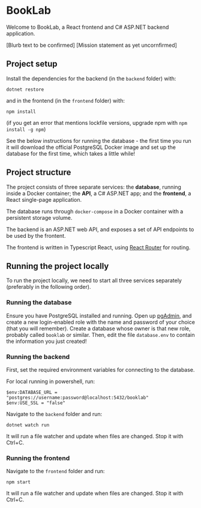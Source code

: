 # BookLab

Welcome to BookLab, a React frontend and C# ASP.NET backend application.

[Blurb text to be confirmed]
[Mission statement as yet uncornfirmed]

## Project setup

Install the dependencies for the backend (in the `backend` folder) with:

```
dotnet restore
```

and in the frontend (in the `frontend` folder) with:

```
npm install
```

(if you get an error that mentions lockfile versions, upgrade npm with `npm install -g npm`)

See the below instructions for running the database - the first time you run it will download the official PostgreSQL Docker image and set up the database for the first time, which takes a little while!

## Project structure

The project consists of three separate services: the **database**, running inside a Docker container; the **API**, a C# ASP.NET app; and the **frontend**, a React single-page application.

The database runs through `docker-compose` in a Docker container with a persistent storage volume.

The backend is an ASP.NET web API, and exposes a set of API endpoints to be used by the frontent.

The frontend is written in Typescript React, using [React Router](https://reactrouter.com/) for routing.

## Running the project locally

To run the project locally, we need to start all three services separately (preferably in the following order).

### Running the database

Ensure you have PostgreSQL installed and running. Open up [pgAdmin](https://www.pgadmin.org/), and create a new login-enabled role with the name and password of your choice (that you will remember). Create a database whose owner is that new role, probably called `booklab` or similar. Then, edit the file `database.env` to contain the information you just created!

### Running the backend

First, set the required environment variables for connecting to the database.

For local running in powershell, run:

```
$env:DATABASE_URL = "postgres://username:password@localhost:5432/booklab"
$env:USE_SSL = "false"
```

Navigate to the `backend` folder and run:

```
dotnet watch run
```

It will run a file watcher and update when files are changed. Stop it with Ctrl+C.

### Running the frontend

Navigate to the `frontend` folder and run:

```
npm start
```

It will run a file watcher and update when files are changed. Stop it with Ctrl+C.
